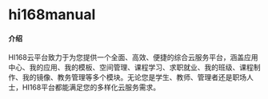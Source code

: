 # hi168manual

#### 介绍
HI168云平台致力于为您提供一个全面、高效、便捷的综合云服务平台，涵盖应用中心、我的应用、我的模板、空间管理、课程学习、求职就业、我的班级、课程制作、我的镜像、教务管理等多个模块。无论您是学生、教师、管理者还是职场人士，HI168平台都能满足您的多样化云服务需求。

